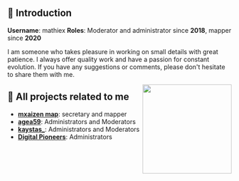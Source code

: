 ## 👋 Introduction

**Username**: mathiex **Roles**: Moderator and administrator since **2018**, mapper since **2020**

I am someone who takes pleasure in working on small details with great patience. I always offer quality work and have a passion for constant evolution. If you have any suggestions or comments, please don't hesitate to share them with me.

<img align='right' src='https://avatars.githubusercontent.com/u/178893091?v=4' width='200"'>

## 🎨 All projects related to me

- [**mxaizen map**](https://linktr.ee/mxaizen_map): secretary and mapper
- [**agea59**](https://www.twitch.tv/agea59): Administrators and Moderators
- [**kaystas_**](https://www.twitch.tv/kaystas_): Administrators and Moderators
- [**Digital Pioneers**](https://discord.gg/hA4XXFs8wc): Administrators
